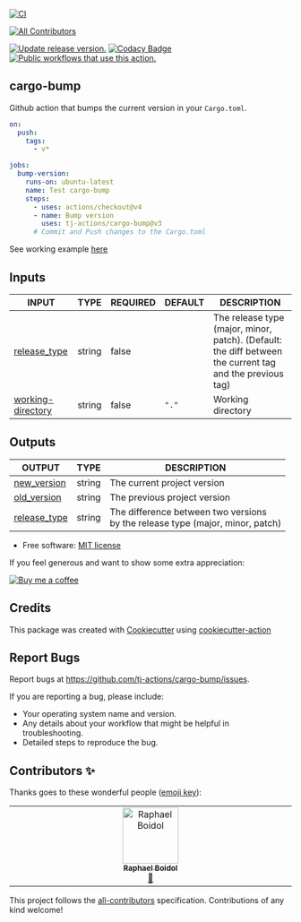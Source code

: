 [![CI](https://github.com/tj-actions/cargo-bump/workflows/CI/badge.svg)](https://github.com/tj-actions/cargo-bump/actions?query=workflow%3ACI)
<!-- ALL-CONTRIBUTORS-BADGE:START - Do not remove or modify this section -->
[![All Contributors](https://img.shields.io/badge/all_contributors-1-orange.svg?style=flat-square)](#contributors-)
<!-- ALL-CONTRIBUTORS-BADGE:END -->
[![Update release version.](https://github.com/tj-actions/cargo-bump/workflows/Update%20release%20version./badge.svg)](https://github.com/tj-actions/cargo-bump/actions?query=workflow%3A%22Update+release+version.%22)
[![Codacy Badge](https://app.codacy.com/project/badge/Grade/d02fea7e1446463789182186c74b7f40)](https://app.codacy.com/gh/tj-actions/cargo-bump/dashboard?utm_source=gh\&utm_medium=referral\&utm_content=\&utm_campaign=Badge_grade)
[![Public workflows that use this action.](https://img.shields.io/endpoint?url=https%3A%2F%2Fused-by.vercel.app%2Fapi%2Fgithub-actions%2Fused-by%3Faction%3Dtj-actions%2Fcargo-bump%26badge%3Dtrue)](https://github.com/search?o=desc\&q=tj-actions+cargo-bump+path%3A.github%2Fworkflows+language%3AYAML\&s=\&type=Code)

## cargo-bump

Github action that bumps the current version in your `Cargo.toml`.

```yaml
on:
  push:
    tags:
      - v*

jobs:
  bump-version:
    runs-on: ubuntu-latest
    name: Test cargo-bump
    steps:
      - uses: actions/checkout@v4
      - name: Bump version
        uses: tj-actions/cargo-bump@v3
      # Commit and Push changes to the Cargo.toml
```

See working example [here](https://github.com/tj-actions/cargo-bump/blob/main/.github/workflows/test.yml)

## Inputs

<!-- AUTO-DOC-INPUT:START - Do not remove or modify this section -->

|                                        INPUT                                        |  TYPE  | REQUIRED | DEFAULT |                                                DESCRIPTION                                                |
|-------------------------------------------------------------------------------------|--------|----------|---------|-----------------------------------------------------------------------------------------------------------|
|        <a name="input_release_type"></a>[release\_type](#input_release_type)         | string |  false   |         | The release type (major, minor, patch). (Default: the diff between the current tag and the previous tag)  |
| <a name="input_working-directory"></a>[working-directory](#input_working-directory) | string |  false   |  `"."`  |                                             Working directory                                             |

<!-- AUTO-DOC-INPUT:END -->

## Outputs

<!-- AUTO-DOC-OUTPUT:START - Do not remove or modify this section -->

|                                 OUTPUT                                 |  TYPE  |                                    DESCRIPTION                                     |
|------------------------------------------------------------------------|--------|------------------------------------------------------------------------------------|
|  <a name="output_new_version"></a>[new\_version](#output_new_version)   | string |                            The current project version                             |
|  <a name="output_old_version"></a>[old\_version](#output_old_version)   | string |                            The previous project version                            |
| <a name="output_release_type"></a>[release\_type](#output_release_type) | string | The difference between two versions <br>by the release type (major, minor, patch)  |

<!-- AUTO-DOC-OUTPUT:END -->

*   Free software: [MIT license](LICENSE)

If you feel generous and want to show some extra appreciation:

[![Buy me a coffee][buymeacoffee-shield]][buymeacoffee]

[buymeacoffee]: https://www.buymeacoffee.com/jackton1

[buymeacoffee-shield]: https://www.buymeacoffee.com/assets/img/custom_images/orange_img.png

## Credits

This package was created with [Cookiecutter](https://github.com/cookiecutter/cookiecutter) using [cookiecutter-action](https://github.com/tj-actions/cookiecutter-action)

## Report Bugs

Report bugs at https://github.com/tj-actions/cargo-bump/issues.

If you are reporting a bug, please include:

*   Your operating system name and version.
*   Any details about your workflow that might be helpful in troubleshooting.
*   Detailed steps to reproduce the bug.

## Contributors ✨

Thanks goes to these wonderful people ([emoji key](https://allcontributors.org/docs/en/emoji-key)):

<!-- ALL-CONTRIBUTORS-LIST:START - Do not remove or modify this section -->
<!-- prettier-ignore-start -->
<!-- markdownlint-disable -->
<table>
  <tbody>
    <tr>
      <td align="center" valign="top" width="14.28%"><a href="https://home.boidol.dev/"><img src="https://avatars.githubusercontent.com/u/652404?v=4?s=100" width="100px;" alt="Raphael Boidol"/><br /><sub><b>Raphael Boidol</b></sub></a><br /><a href="https://github.com/tj-actions/cargo-bump/commits?author=boidolr" title="Documentation">📖</a></td>
    </tr>
  </tbody>
</table>

<!-- markdownlint-restore -->
<!-- prettier-ignore-end -->

<!-- ALL-CONTRIBUTORS-LIST:END -->

This project follows the [all-contributors](https://github.com/all-contributors/all-contributors) specification. Contributions of any kind welcome!